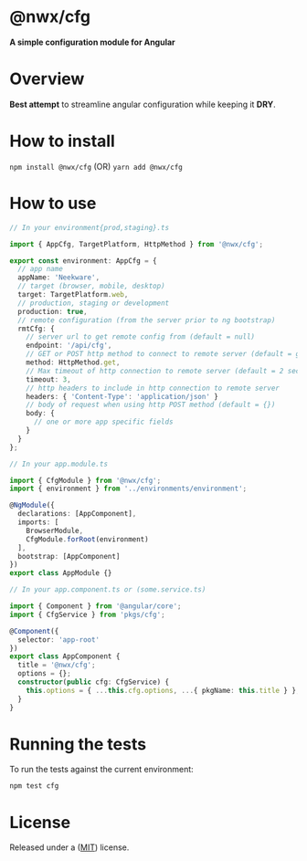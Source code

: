 # @nwx/cfg

**A simple configuration module for Angular**

# Overview

**Best attempt** to streamline angular configuration while keeping it **DRY**.

# How to install

  `npm install @nwx/cfg` (OR) `yarn add @nwx/cfg`

# How to use

```typescript
// In your environment{prod,staging}.ts

import { AppCfg, TargetPlatform, HttpMethod } from '@nwx/cfg';

export const environment: AppCfg = {
  // app name
  appName: 'Neekware',
  // target (browser, mobile, desktop)
  target: TargetPlatform.web,
  // production, staging or development
  production: true,
  // remote configuration (from the server prior to ng bootstrap)
  rmtCfg: {
    // server url to get remote config from (default = null)
    endpoint: '/api/cfg',
    // GET or POST http method to connect to remote server (default = get)
    method: HttpMethod.get,
    // Max timeout of http connection to remote server (default = 2 seconds)
    timeout: 3,
    // http headers to include in http connection to remote server
    headers: { 'Content-Type': 'application/json' }
    // body of request when using http POST method (default = {})
    body: {
      // one or more app specific fields
    }
  }
};
```

```typescript
// In your app.module.ts

import { CfgModule } from '@nwx/cfg';
import { environment } from '../environments/environment';

@NgModule({
  declarations: [AppComponent],
  imports: [
    BrowserModule,
    CfgModule.forRoot(environment)
  ],
  bootstrap: [AppComponent]
})
export class AppModule {}
```

```typescript
// In your app.component.ts or (some.service.ts)

import { Component } from '@angular/core';
import { CfgService } from 'pkgs/cfg';

@Component({
  selector: 'app-root'
})
export class AppComponent {
  title = '@nwx/cfg';
  options = {};
  constructor(public cfg: CfgService) {
    this.options = { ...this.cfg.options, ...{ pkgName: this.title } };
  }
}
```

# Running the tests

To run the tests against the current environment:

    npm test cfg

# License

Released under a ([MIT](LICENSE)) license.
